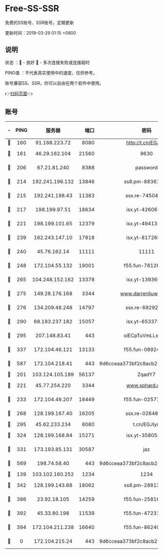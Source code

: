 # Free-SS-SSR

免费的SS账号、SSR账号，定期更新

更新时间：2019-03-29 01:15 +0800

## 说明

状态     ：🙂 - 良好 🙁 - 多次连接失败或连接超时

PING值   ：不代表真实使用中的速度，仅供参考。

账号兼容SS、SSR，你可以自由在两个软件中使用。

👉[扫码页面](https://liesauer.github.io/Free-SS-SSR/)👈

## 账号

|-|PING|服务器|端口|密码|加密方式|区域|
|:----:|:----:|:-----:|-----:|:----:|:----:|:----:|
|🙂|160|91.188.223.72|8080|http://t.cn/EGJIyrl|rc4-md5|RU|
|🙂|161|46.29.162.104|21560|9630|aes-128-ctr|RU|
|🙂|206|67.21.81.240|8388|password|aes-256-cfb|US|
|🙂|214|192.241.196.132|13846|ss8.pm-88361455|aes-256-cfb|US|
|🙂|215|192.241.198.43|11383|ssx.re-74504347|aes-256-cfb|US|
|🙂|217|198.199.97.51|18634|isx.yt-42606522|aes-256-cfb|US|
|🙂|221|198.199.101.65|12379|isx.yt-49413164|aes-256-cfb|US|
|🙂|239|162.243.147.10|17818|isx.yt-81726610|aes-256-cfb|US|
|🙂|240|45.76.162.14|11111|11111|aes-256-cfb|SG|
|🙂|248|172.104.55.132|19001|f55.fun-78126963|aes-256-cfb|SG|
|🙂|265|104.248.152.162|13378|isx.yt-13936918|aes-256-cfb|SG|
|🙂|275|149.28.176.168|3344|www.darrenliuwei.com|aes-256-cfb|AU|
|🙂|276|134.209.48.248|14797|ssx.re-69292287|aes-256-cfb|US|
|🙂|290|68.183.237.182|15057|isx.yt-65337564|aes-256-cfb|SG|
|🙂|295|207.148.83.41|443|oiECpTuVmLLxk4Ts|aes-256-cfb|AU|
|🙂|337|172.104.46.121|13133|f55.fun-08924883|aes-256-cfb|SG|
|🙂|587|172.104.218.41|443|9d6cceaa373bf2c8acb22e60b6a58be6|aes-256-cfb|US|
|🙂|201|103.124.105.189|56137|ZqadY7|chacha20|US|
|🙂|221|45.77.254.220|3344|www.sphard.com|aes-256-cfb|SG|
|🙂|233|172.104.49.207|18449|f55.fun-02571373|aes-256-cfb|SG|
|🙂|268|128.199.167.40|16205|ssx.re-02648132|aes-256-cfb|SG|
|🙂|295|45.62.233.234|8080|t.cn/EGJIyrl|rc4-md5|CA|
|🙂|324|128.199.168.84|15271|isx.yt-35805853|aes-256-cfb|SG|
|🙂|331|173.193.85.131|30587|jaz|aes-256-cfb|US|
|🙂|569|198.74.58.40|443|9d6cceaa373bf2c8acb22e60b6a58be6|aes-256-cfb|US|
|🙁|139|103.102.160.252|1234|1234|rc4-md5|JP|
|🙁|342|128.199.143.68|18062|ss8.pm-28813046|aes-256-cfb|SG|
|🙁|386|23.92.18.105|14259|f55.fun-25816002|aes-256-cfb|US|
|🙁|392|45.33.80.198|11539|f55.fun-47231627|aes-256-cfb|US|
|🙁|394|172.104.211.238|16640|f55.fun-86240791|aes-256-cfb|US|
|🙁|0|172.104.215.24|443|9d6cceaa373bf2c8acb22e60b6a58be6|aes-256-cfb|US|

